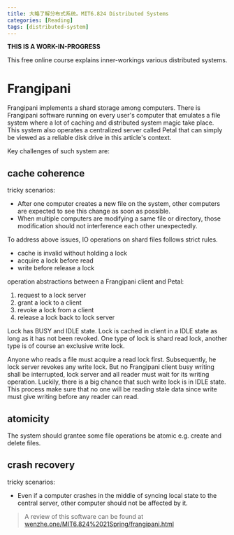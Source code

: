 ```yaml
---
title: 大略了解分布式系统。MIT6.824 Distributed Systems
categories: [Reading]
tags: [distributed-system]
---
```


**THIS IS A WORK-IN-PROGRESS**

This free online course explains inner-workings various distributed systems.

# Frangipani

Frangipani implements a shard storage among computers. There is Frangipani software
running on every user's computer that emulates a file system where a lot of caching and
distributed system magic take place. This system also operates a centralized
server called Petal that can simply be viewed as a reliable disk drive in this article's context.

Key challenges of such system are:

## cache coherence

tricky scenarios:

- After one computer creates a new file on the system, other computers are expected to
  see this change as soon as possible.
- When multiple computers are modifying a same file or directory, those modification should not
  interference each other unexpectedly.

To address above issues, IO operations on shard files follows strict rules.

- cache is invalid without holding a lock
- acquire a lock before read
- write before release a lock

operation abstractions between a Frangipani client and Petal:

1. request to a lock server
2. grant a lock to a client
3. revoke a lock from a client
4. release a lock back to lock server

Lock has BUSY and IDLE state.
Lock is cached in client in a IDLE state as long as it has not been revoked.
One type of lock is shard read lock, another type is of course an exclusive write lock.

Anyone who reads a file must acquire a read lock first. Subsequently, he lock server revokes
any write lock. But no Frangipani
client busy writing shall be interrupted, lock server and all reader must wait for its writing
operation. Luckily, there is a big chance that such write lock is in IDLE state.
This process make sure that no one will be reading stale data since write must give writing
before any reader can read.

## atomicity

The system should grantee some file operations be atomic e.g. create and delete files.

## crash recovery

tricky scenarios:

- Even if a computer crashes in the middle of syncing local state to the central server,
  other computer should not be affected by it.

> A review of this software can be found
> at [wenzhe.one/MIT6.824%2021Spring/frangipani.html](https://wenzhe.one/MIT6.824%2021Spring/frangipani.html)
